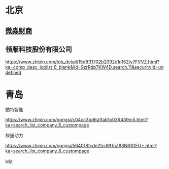 # 北京

## [微淼财商](https://www.weimiao.cn/)

## 领雁科技股份有限公司

https://www.zhipin.com/job_detail/15dff31702b2092e1n152ty7FVVZ.html?ka=comp_desc_joblist_8_blank&lid=9zrRdp7KW4D.search.11&securityId=undefined

# 青岛

酷特智能

https://www.zhipin.com/gongsi/c04cc3bd6a1fab1b03R439m5.html?ka=search_list_company_6_custompage

软通动力

https://www.zhipin.com/gongsi/564018fcde2fcd9f1nZ83N61GFU~.html?ka=search_list_company_8_custompage





b站

